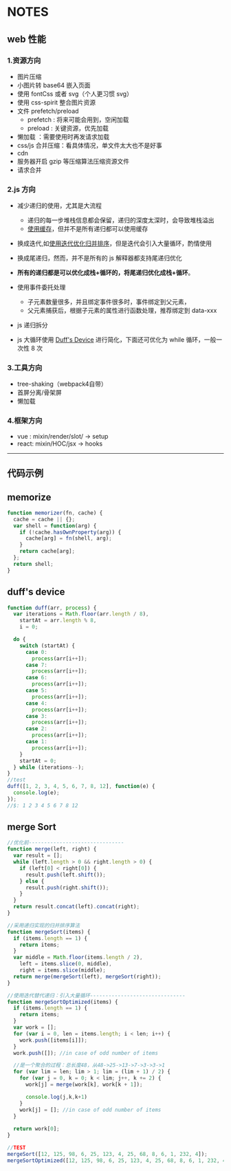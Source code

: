 # NOTES

## web 性能

<!--more-->

### 1.资源方向

- 图片压缩
- 小图片转 base64 嵌入页面
- 使用 fontCss 或者 svg（个人更习惯 svg）
- 使用 css-spirit 整合图片资源
- 文件 prefetch/preload
  - prefetch : 将来可能会用到，空闲加载
  - preload : 关键资源，优先加载
- 懒加载 ：需要使用时再发请求加载
- css/js 合并压缩：看具体情况，单文件太大也不是好事
- cdn
- 服务器开启 gzip 等压缩算法压缩资源文件
- 请求合并

### 2.js 方向

- 减少递归的使用，尤其是大流程
  - 递归的每一步堆栈信息都会保留，递归的深度太深时，会导致堆栈溢出
  - [使用缓存](#memorize)，但并不是所有递归都可以使用缓存
- 换成迭代,如[使用迭代优化归并排序](#merge)，但是迭代会引入大量循环，酌情使用
- 换成尾递归，然而，并不是所有的 js 解释器都支持尾递归优化
- **所有的递归都是可以优化成栈+循环的，将尾递归优化成栈+循环**。

- 使用事件委托处理
  - 子元素数量很多，并且绑定事件很多时，事件绑定到父元素，
  - 父元素捕获后，根据子元素的属性进行函数处理，推荐绑定到 data-xxx
- js 递归拆分
- js 大循环使用 [Duff's Device](#duff) 进行简化，下面还可优化为 while 循环，一般一次性 8 次

### 3.工具方向
  - tree-shaking（webpack4自带）
  - 首屏分离/骨架屏
  - 懒加载

### 4.框架方向
  - vue : mixin/render/slot/  ->  setup
  - react: mixin/HOC/jsx      ->  hooks






































---

## 代码示例

<h2 id='memorize'>memorize</h2>

```js
function memorizer(fn, cache) {
  cache = cache || {};
  var shell = function(arg) {
    if (!cache.hasOwnProperty(arg)) {
      cache[arg] = fn(shell, arg);
    }
    return cache[arg];
  };
  return shell;
}
```

<h2 id='duff'>duff's device</h2>

```js
function duff(arr, process) {
  var iterations = Math.floor(arr.length / 8),
    startAt = arr.length % 8,
    i = 0;

  do {
    switch (startAt) {
      case 0:
        process(arr[i++]);
      case 7:
        process(arr[i++]);
      case 6:
        process(arr[i++]);
      case 5:
        process(arr[i++]);
      case 4:
        process(arr[i++]);
      case 3:
        process(arr[i++]);
      case 2:
        process(arr[i++]);
      case 1:
        process(arr[i++]);
    }
    startAt = 0;
  } while (iterations--);
}
//test
duff([1, 2, 3, 4, 5, 6, 7, 8, 12], function(e) {
  console.log(e);
});
//$: 1 2 3 4 5 6 7 8 12
```

<h2 id='merge'>merge Sort</h2>

```js
//优化前-------------------------------
function merge(left, right) {
  var result = [];
  while (left.length > 0 && right.length > 0) {
    if (left[0] < right[0]) {
      result.push(left.shift());
    } else {
      result.push(right.shift());
    }
  }
  return result.concat(left).concat(right);
}

//采用递归实现的归并排序算法
function mergeSort(items) {
  if (items.length == 1) {
    return items;
  }
  var middle = Math.floor(items.length / 2),
    left = items.slice(0, middle),
    right = items.slice(middle);
  return merge(mergeSort(left), mergeSort(right));
}

//使用迭代替代递归：引入大量循环-------------------------------
function mergeSortOptimized(items) {
  if (items.length == 1) {
    return items;
  }
  var work = [];
  for (var i = 0, len = items.length; i < len; i++) {
    work.push([items[i]]);
  }
  work.push([]); //in case of odd number of items

  //是一个聚合的过程：总长度48，从48->25->13->7->3->3->1
  for (var lim = len; lim > 1; lim = (lim + 1) / 2) {
    for (var j = 0, k = 0; k < lim; j++, k += 2) {
      work[j] = merge(work[k], work[k + 1]);

      console.log(j,k,k+1)
    }
    work[j] = []; //in case of odd number of items
  }
  
  return work[0];
}

//TEST
mergeSort([12, 125, 98, 6, 25, 123, 4, 25, 68, 8, 6, 1, 232, 4]);
mergeSortOptimized([12, 125, 98, 6, 25, 123, 4, 25, 68, 8, 6, 1, 232, 4]);
```
